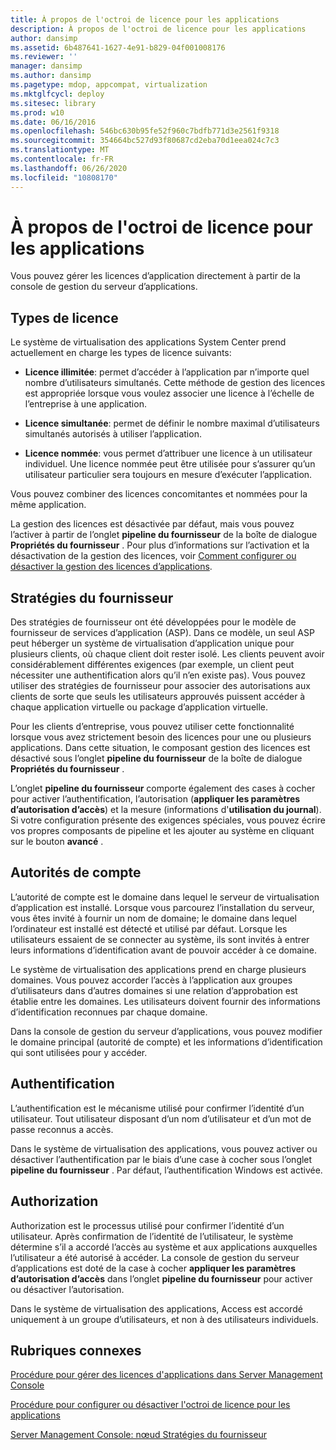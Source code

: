 ```yaml
---
title: À propos de l'octroi de licence pour les applications
description: À propos de l'octroi de licence pour les applications
author: dansimp
ms.assetid: 6b487641-1627-4e91-b829-04f001008176
ms.reviewer: ''
manager: dansimp
ms.author: dansimp
ms.pagetype: mdop, appcompat, virtualization
ms.mktglfcycl: deploy
ms.sitesec: library
ms.prod: w10
ms.date: 06/16/2016
ms.openlocfilehash: 546bc630b95fe52f960c7bdfb771d3e2561f9318
ms.sourcegitcommit: 354664bc527d93f80687cd2eba70d1eea024c7c3
ms.translationtype: MT
ms.contentlocale: fr-FR
ms.lasthandoff: 06/26/2020
ms.locfileid: "10808170"
---
```

# À propos de l'octroi de licence pour les applications


Vous pouvez gérer les licences d’application directement à partir de la console de gestion du serveur d’applications.

## Types de licence


Le système de virtualisation des applications System Center prend actuellement en charge les types de licence suivants:

-   **Licence illimitée**: permet d’accéder à l’application par n’importe quel nombre d’utilisateurs simultanés. Cette méthode de gestion des licences est appropriée lorsque vous voulez associer une licence à l’échelle de l’entreprise à une application.

-   **Licence simultanée**: permet de définir le nombre maximal d’utilisateurs simultanés autorisés à utiliser l’application.

-   **Licence nommée**: vous permet d’attribuer une licence à un utilisateur individuel. Une licence nommée peut être utilisée pour s’assurer qu’un utilisateur particulier sera toujours en mesure d’exécuter l’application.

Vous pouvez combiner des licences concomitantes et nommées pour la même application.

La gestion des licences est désactivée par défaut, mais vous pouvez l’activer à partir de l’onglet **pipeline du fournisseur** de la boîte de dialogue **Propriétés du fournisseur** . Pour plus d’informations sur l’activation et la désactivation de la gestion des licences, voir [Comment configurer ou désactiver la gestion des licences d’applications](how-to-set-up-or-disable-application-licensing.md).

## Stratégies du fournisseur


Des stratégies de fournisseur ont été développées pour le modèle de fournisseur de services d’application (ASP). Dans ce modèle, un seul ASP peut héberger un système de virtualisation d’application unique pour plusieurs clients, où chaque client doit rester isolé. Les clients peuvent avoir considérablement différentes exigences (par exemple, un client peut nécessiter une authentification alors qu’il n’en existe pas). Vous pouvez utiliser des stratégies de fournisseur pour associer des autorisations aux clients de sorte que seuls les utilisateurs approuvés puissent accéder à chaque application virtuelle ou package d’application virtuelle.

Pour les clients d’entreprise, vous pouvez utiliser cette fonctionnalité lorsque vous avez strictement besoin des licences pour une ou plusieurs applications. Dans cette situation, le composant gestion des licences est désactivé sous l’onglet **pipeline du fournisseur** de la boîte de dialogue **Propriétés du fournisseur** .

L’onglet **pipeline du fournisseur** comporte également des cases à cocher pour activer l’authentification, l’autorisation (**appliquer les paramètres d’autorisation d’accès**) et la mesure (informations d'**utilisation du journal**). Si votre configuration présente des exigences spéciales, vous pouvez écrire vos propres composants de pipeline et les ajouter au système en cliquant sur le bouton **avancé** .

## Autorités de compte


L’autorité de compte est le domaine dans lequel le serveur de virtualisation d’application est installé. Lorsque vous parcourez l’installation du serveur, vous êtes invité à fournir un nom de domaine; le domaine dans lequel l’ordinateur est installé est détecté et utilisé par défaut. Lorsque les utilisateurs essaient de se connecter au système, ils sont invités à entrer leurs informations d’identification avant de pouvoir accéder à ce domaine.

Le système de virtualisation des applications prend en charge plusieurs domaines. Vous pouvez accorder l’accès à l’application aux groupes d’utilisateurs dans d’autres domaines si une relation d’approbation est établie entre les domaines. Les utilisateurs doivent fournir des informations d’identification reconnues par chaque domaine.

Dans la console de gestion du serveur d’applications, vous pouvez modifier le domaine principal (autorité de compte) et les informations d’identification qui sont utilisées pour y accéder.

## Authentification


L’authentification est le mécanisme utilisé pour confirmer l’identité d’un utilisateur. Tout utilisateur disposant d’un nom d’utilisateur et d’un mot de passe reconnus a accès.

Dans le système de virtualisation des applications, vous pouvez activer ou désactiver l’authentification par le biais d’une case à cocher sous l’onglet **pipeline du fournisseur** . Par défaut, l’authentification Windows est activée.

## Authorization


Authorization est le processus utilisé pour confirmer l’identité d’un utilisateur. Après confirmation de l’identité de l’utilisateur, le système détermine s’il a accordé l’accès au système et aux applications auxquelles l’utilisateur a été autorisé à accéder. La console de gestion du serveur d’applications est doté de la case à cocher **appliquer les paramètres d’autorisation d’accès** dans l’onglet **pipeline du fournisseur** pour activer ou désactiver l’autorisation.

Dans le système de virtualisation des applications, Access est accordé uniquement à un groupe d’utilisateurs, et non à des utilisateurs individuels.

## Rubriques connexes


[Procédure pour gérer des licences d'applications dans Server Management Console](how-to-manage-application-licenses-in-the-server-management-console.md)

[Procédure pour configurer ou désactiver l'octroi de licence pour les applications](how-to-set-up-or-disable-application-licensing.md)

[Server Management Console: nœud Stratégies du fournisseur](server-management-console-provider-policies-node.md)

 

 





